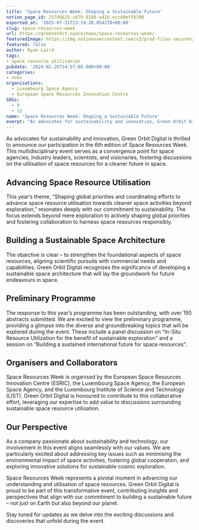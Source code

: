 ```yaml
---
title: 'Space Resources Week: Shaping a Sustainable Future'
notion_page_id: 217d6625-c679-8166-a416-ecc49eff6390
exported_at: '2025-07-31T23:19:28.054278+00:00'
slug: space-resources-week
url: https://greenorbit.space/news/space-resources-week/
featuredImage: https://img.notionusercontent.com/s3/prod-files-secure%2F46d85076-9cc9-4816-b22e-3f6e1ee2434d%2Fc7ffc3ea-850c-4c7e-a083-9edc7056c542%2Fgeneral_visual_OceanHack4EU.png/size/w=2000?exp=1755005197&sig=Iy-24i9xRBZRPJgwzrC7ADaTVpMBGCMZj0_qP9bLGdM&id=338c92b2-c6e7-48cc-b8f6-5d4a267fd3bc&table=block&userId=6be61a03-d711-4ab6-ae5d-082d1492ba23
featured: false
author: Ryan Laird
tags:
- space resource utilisation
pubdate: '2024-02-26T14:57:00.000+00:00'
categories:
- news
organisations:
  - Luxembourg Space Agency
  - European Space Resources Innovation Centre
SDGs:
  - 9
  - 12
name: 'Space Resources Week: Shaping a Sustainable Future'
exerpt: "As advocates for sustainability and innovation, Green Orbit Digital is thrilled to announce our participation in the 6th edition of Space Resources Week. This multidisciplinary event serves as a convergence point for space agencies, industry leaders, scientists, and visionaries, fostering discussions on the utilisation of space resources for a cleaner future in space."
---
```


As advocates for sustainability and innovation, Green Orbit Digital is thrilled to announce our participation in the 6th edition of Space Resources Week. This multidisciplinary event serves as a convergence point for space agencies, industry leaders, scientists, and visionaries, fostering discussions on the utilisation of space resources for a cleaner future in space.

## Advancing Space Resource Utilisation 

This year’s theme, “Shaping global priorities and coordinating efforts to advance space resource utilisation towards cleaner space activities beyond exploration,” resonates deeply with our commitment to sustainability. The focus extends beyond mere exploration to actively shaping global priorities and fostering collaboration to harness space resources responsibly.

## Building a Sustainable Space Architecture

The objective is clear – to strengthen the foundational aspects of space resources, aligning scientific pursuits with commercial needs and capabilities. Green Orbit Digital recognises the significance of developing a sustainable space architecture that will lay the groundwork for future endeavours in space.

## Preliminary Programme 

The response to this year’s programme has been outstanding, with over 150 abstracts submitted. We are excited to view the preliminary programme, providing a glimpse into the diverse and groundbreaking topics that will be explored during the event. These include a panel discussion on “In-Situ Resource Utilization for the benefit of sustainable exploration” and a session on “Building a sustained international future for space resources”.

## Organisers and Collaborators 

Space Resources Week is organised by the European Space Resources Innovation Centre (ESRIC), the Luxembourg Space Agency, the European Space Agency, and the Luxembourg Institute of Science and Technology (LIST). Green Orbit Digital is honoured to contribute to this collaborative effort, leveraging our expertise to add value to discussions surrounding sustainable space resource utilisation.

## Our Perspective 

As a company passionate about sustainability and technology, our involvement in this event aligns seamlessly with our values. We are particularly excited about addressing key issues such as minimising the environmental impact of space activities, fostering global cooperation, and exploring innovative solutions for sustainable cosmic exploration.

Space Resources Week represents a pivotal moment in advancing our understanding and utilisation of space resources. Green Orbit Digital is proud to be part of this transformative event, contributing insights and perspectives that align with our commitment to building a sustainable future – not just on Earth but also beyond our planet. 

Stay tuned for updates as we delve into the exciting discussions and discoveries that unfold during the event.